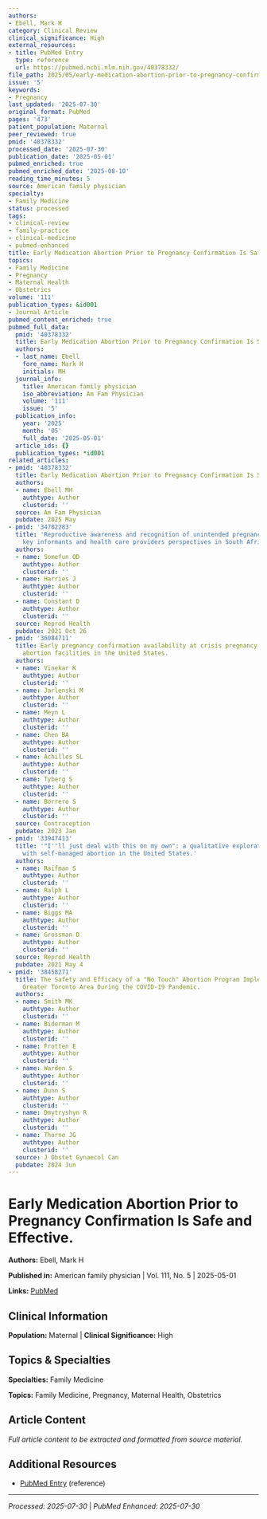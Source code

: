 ```yaml
---
authors:
- Ebell, Mark H
category: Clinical Review
clinical_significance: High
external_resources:
- title: PubMed Entry
  type: reference
  url: https://pubmed.ncbi.nlm.nih.gov/40378332/
file_path: 2025/05/early-medication-abortion-prior-to-pregnancy-confirmation-is.md
issue: '5'
keywords:
- Pregnancy
last_updated: '2025-07-30'
original_format: PubMed
pages: '473'
patient_population: Maternal
peer_reviewed: true
pmid: '40378332'
processed_date: '2025-07-30'
publication_date: '2025-05-01'
pubmed_enriched: true
pubmed_enriched_date: '2025-08-10'
reading_time_minutes: 5
source: American family physician
specialty:
- Family Medicine
status: processed
tags:
- clinical-review
- family-practice
- clinical-medicine
- pubmed-enhanced
title: Early Medication Abortion Prior to Pregnancy Confirmation Is Safe and Effective.
topics:
- Family Medicine
- Pregnancy
- Maternal Health
- Obstetrics
volume: '111'
publication_types: &id001
- Journal Article
pubmed_content_enriched: true
pubmed_full_data:
  pmid: '40378332'
  title: Early Medication Abortion Prior to Pregnancy Confirmation Is Safe and Effective.
  authors:
  - last_name: Ebell
    fore_name: Mark H
    initials: MH
  journal_info:
    title: American family physician
    iso_abbreviation: Am Fam Physician
    volume: '111'
    issue: '5'
  publication_info:
    year: '2025'
    month: '05'
    full_date: '2025-05-01'
  article_ids: {}
  publication_types: *id001
related_articles:
- pmid: '40378332'
  title: Early Medication Abortion Prior to Pregnancy Confirmation Is Safe and Effective.
  authors:
  - name: Ebell MH
    authtype: Author
    clusterid: ''
  source: Am Fam Physician
  pubdate: 2025 May
- pmid: '34702283'
  title: 'Reproductive awareness and recognition of unintended pregnancy: young women,
    key informants and health care providers perspectives in South Africa.'
  authors:
  - name: Somefun OD
    authtype: Author
    clusterid: ''
  - name: Harries J
    authtype: Author
    clusterid: ''
  - name: Constant D
    authtype: Author
    clusterid: ''
  source: Reprod Health
  pubdate: 2021 Oct 26
- pmid: '36084711'
  title: Early pregnancy confirmation availability at crisis pregnancy centers and
    abortion facilities in the United States.
  authors:
  - name: Vinekar K
    authtype: Author
    clusterid: ''
  - name: Jarlenski M
    authtype: Author
    clusterid: ''
  - name: Meyn L
    authtype: Author
    clusterid: ''
  - name: Chen BA
    authtype: Author
    clusterid: ''
  - name: Achilles SL
    authtype: Author
    clusterid: ''
  - name: Tyberg S
    authtype: Author
    clusterid: ''
  - name: Borrero S
    authtype: Author
    clusterid: ''
  source: Contraception
  pubdate: 2023 Jan
- pmid: '33947413'
  title: '"I''ll just deal with this on my own": a qualitative exploration of experiences
    with self-managed abortion in the United States.'
  authors:
  - name: Raifman S
    authtype: Author
    clusterid: ''
  - name: Ralph L
    authtype: Author
    clusterid: ''
  - name: Biggs MA
    authtype: Author
    clusterid: ''
  - name: Grossman D
    authtype: Author
    clusterid: ''
  source: Reprod Health
  pubdate: 2021 May 4
- pmid: '38458271'
  title: The Safety and Efficacy of a "No Touch" Abortion Program Implemented in the
    Greater Toronto Area During the COVID-19 Pandemic.
  authors:
  - name: Smith MK
    authtype: Author
    clusterid: ''
  - name: Biderman M
    authtype: Author
    clusterid: ''
  - name: Frotten E
    authtype: Author
    clusterid: ''
  - name: Warden S
    authtype: Author
    clusterid: ''
  - name: Dunn S
    authtype: Author
    clusterid: ''
  - name: Dmytryshyn R
    authtype: Author
    clusterid: ''
  - name: Thorne JG
    authtype: Author
    clusterid: ''
  source: J Obstet Gynaecol Can
  pubdate: 2024 Jun
---
```


# Early Medication Abortion Prior to Pregnancy Confirmation Is Safe and Effective.

**Authors:** Ebell, Mark H

**Published in:** American family physician | Vol. 111, No. 5 | 2025-05-01

**Links:** [PubMed](https://pubmed.ncbi.nlm.nih.gov/40378332/)

## Clinical Information

**Population:** Maternal | **Clinical Significance:** High

## Topics & Specialties

**Specialties:** Family Medicine

**Topics:** Family Medicine, Pregnancy, Maternal Health, Obstetrics

## Article Content

*Full article content to be extracted and formatted from source material.*

## Additional Resources

- [PubMed Entry](https://pubmed.ncbi.nlm.nih.gov/40378332/) (reference)

---

*Processed: 2025-07-30* | *PubMed Enhanced: 2025-07-30*
